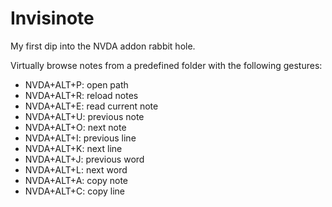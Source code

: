 # Invisinote
My first dip into the NVDA addon rabbit hole.

Virtually browse notes from a predefined folder with the following gestures:

- NVDA+ALT+P: open path
- NVDA+ALT+R: reload notes
- NVDA+ALT+E: read current note
- NVDA+ALT+U: previous note
- NVDA+ALT+O: next note
- NVDA+ALT+I: previous line
- NVDA+ALT+K: next line
- NVDA+ALT+J: previous word
- NVDA+ALT+L: next word
- NVDA+ALT+A: copy note
- NVDA+ALT+C: copy line
